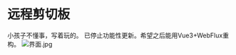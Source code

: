 # 远程剪切板
小孩子不懂事，写着玩的。
已停止功能性更新。希望之后能用Vue3+WebFlux重构。
![界面.jpg](https://i.postimg.cc/pT8ddZ24/QQ-20211104224003.jpg)
